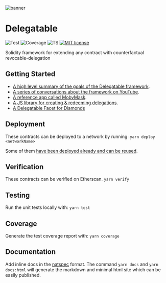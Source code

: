 ![banner](https://cloudflare-ipfs.com/ipfs/QmSWGEWUCThfBW127zPeF7oqwLwzVndB5mWDbgKCPnwCvE)

# Delegatable

![Test](https://github.com/kamescg/delegatable-sol/actions/workflows/test.yml/badge.svg)
![Coverage](https://github.com/kamescg/delegatable-sol/actions/workflows/coverage.yml/badge.svg)
![TS](https://badgen.net/badge/-/TypeScript?icon=typescript&label&labelColor=blue&color=555555)
[![MIT license](https://img.shields.io/badge/License-MIT-blue.svg)](http://perso.crans.org/besson/LICENSE.html)

Solidity framework for extending any contract with counterfactual revocable-delegation

## Getting Started

- [A high level summary of the goals of the Delegatable framework](https://mirror.xyz/0x55e2780588aa5000F464f700D2676fD0a22Ee160/pTIrlopsSUvWAbnq1qJDNKU1pGNLP8VEn1H8DSVcvXM).
- [A series of conversations about the framework on YouTube](https://www.youtube.com/watch?v=Sh1-epThZV0&list=PLJP4kXm9a01qRJaNzCU47gOzkn1eNAlFO).
- [A reference app called MobyMask](https://github.com/delegatable/MobyMask).
- [A JS library for creating & redeeming delegations](https://www.npmjs.com/package/eth-delegatable-utils).
- [A Delegatable Facet for Diamonds](./contracts/diamond/README.md)

## Deployment

These contracts can be deployed to a network by running:
`yarn deploy <networkName>`

Some of them [have been deployed already and can be reused](./deployments.md).

## Verification

These contracts can be verified on Etherscan.
`yarn verify`

## Testing

Run the unit tests locally with:
`yarn test`

## Coverage

Generate the test coverage report with:
`yarn coverage`

## Documentation

Add inline docs in the [natspec](https://docs.soliditylang.org/en/v0.8.15/natspec-format.html) format. The command `yarn docs` and `yarn docs:html` will generate the markdown and minimal html site which can be easily published.

